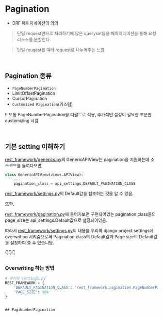 # Pagination

- DRF 페이지네이션의 의의

> 단일 request만으로 처리하기에 많은 queryset들을 페이지네이션을 통해 요청리소스를 분할한다.

> 단일 reuqest를 여러 request로 나누어주는 느낌

<br>

## Pagination 종류
- `PageNumberPagination`
- LimitOffsetPagination
- CursorPagination
- `Customized Pagination`(커스텀)

‼ 보통 PageNumberPagination을 디펄트로 적용, 추가적인 설정이 필요한 부분만 customizing 시킴

<br>

## 기본 setting 이해하기
[rest_framework/generics.py](https://github.com/encode/django-rest-framework/blob/master/rest_framework/generics.py)의 GenericAPIView는 pagination을 지원하는데 소스코드를 들여다보면,
```python
class GenericAPIView(views.APIView):
    ...
    pagination_class = api_settings.DEFAULT_PAGINATION_CLASS
```
[rest_framework/settings.py](https://github.com/encode/django-rest-framework/blob/master/rest_framework/settings.py)의 Default값을 참조하는 것을 알 수 있음.

또한,

[rest_framework/pagination.py](https://github.com/encode/django-rest-framework/blob/master/rest_framework/pagination.py)에 들어가보면 구현되어있는 pagination class들의 page_size는 api_settings.Default값으로 설정되어있음.

따라서 [rest_framework/settings.py](https://github.com/encode/django-rest-framework/blob/master/rest_framework/settings.py)의 내용을 우리의 django project settings에 overwriting 시켜줌으로써 Pagination class의 Default값과 Page size의 Default값을 설정하여 쓸 수 있습니당.

👇👇👇

### Overwriting 하는 방법

```python
# 우리의 settings.py
REST_FRAMEWORK = {
    'DEFAULT_PAGINATION_CLASS': 'rest_framework.pagination.PageNumberPagination',
    'PAGE_SIZE': 100
}
```


```

## PagiNumberPagination

